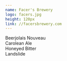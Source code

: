 ```yaml
---
name: Facer's Brewery
logo: facers.jpg
height: 120px
link: //facersbrewery.com
---
```

<ul style="list-style-type:none; margin:0; padding:0;">
  <li>Beerjolais Nouveau</li>
  <li>Carolean Ale</li>
  <li>Honeyed Bitter</li>
  <li>Landslide</li>
</ul>


